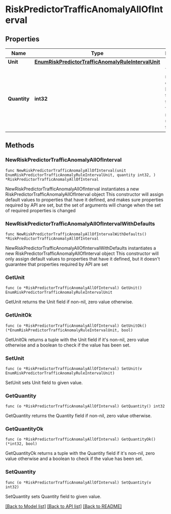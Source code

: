 # RiskPredictorTrafficAnomalyAllOfInterval

## Properties

Name | Type | Description | Notes
------------ | ------------- | ------------- | -------------
**Unit** | [**EnumRiskPredictorTrafficAnomalyRuleIntervalUnit**](EnumRiskPredictorTrafficAnomalyRuleIntervalUnit.md) |  | 
**Quantity** | **int32** | The number of days or hours for the timeframe for tracking number of users on the device. | 

## Methods

### NewRiskPredictorTrafficAnomalyAllOfInterval

`func NewRiskPredictorTrafficAnomalyAllOfInterval(unit EnumRiskPredictorTrafficAnomalyRuleIntervalUnit, quantity int32, ) *RiskPredictorTrafficAnomalyAllOfInterval`

NewRiskPredictorTrafficAnomalyAllOfInterval instantiates a new RiskPredictorTrafficAnomalyAllOfInterval object
This constructor will assign default values to properties that have it defined,
and makes sure properties required by API are set, but the set of arguments
will change when the set of required properties is changed

### NewRiskPredictorTrafficAnomalyAllOfIntervalWithDefaults

`func NewRiskPredictorTrafficAnomalyAllOfIntervalWithDefaults() *RiskPredictorTrafficAnomalyAllOfInterval`

NewRiskPredictorTrafficAnomalyAllOfIntervalWithDefaults instantiates a new RiskPredictorTrafficAnomalyAllOfInterval object
This constructor will only assign default values to properties that have it defined,
but it doesn't guarantee that properties required by API are set

### GetUnit

`func (o *RiskPredictorTrafficAnomalyAllOfInterval) GetUnit() EnumRiskPredictorTrafficAnomalyRuleIntervalUnit`

GetUnit returns the Unit field if non-nil, zero value otherwise.

### GetUnitOk

`func (o *RiskPredictorTrafficAnomalyAllOfInterval) GetUnitOk() (*EnumRiskPredictorTrafficAnomalyRuleIntervalUnit, bool)`

GetUnitOk returns a tuple with the Unit field if it's non-nil, zero value otherwise
and a boolean to check if the value has been set.

### SetUnit

`func (o *RiskPredictorTrafficAnomalyAllOfInterval) SetUnit(v EnumRiskPredictorTrafficAnomalyRuleIntervalUnit)`

SetUnit sets Unit field to given value.


### GetQuantity

`func (o *RiskPredictorTrafficAnomalyAllOfInterval) GetQuantity() int32`

GetQuantity returns the Quantity field if non-nil, zero value otherwise.

### GetQuantityOk

`func (o *RiskPredictorTrafficAnomalyAllOfInterval) GetQuantityOk() (*int32, bool)`

GetQuantityOk returns a tuple with the Quantity field if it's non-nil, zero value otherwise
and a boolean to check if the value has been set.

### SetQuantity

`func (o *RiskPredictorTrafficAnomalyAllOfInterval) SetQuantity(v int32)`

SetQuantity sets Quantity field to given value.



[[Back to Model list]](../README.md#documentation-for-models) [[Back to API list]](../README.md#documentation-for-api-endpoints) [[Back to README]](../README.md)


